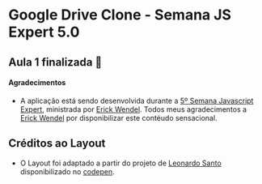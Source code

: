 # Google Drive Clone - Semana JS Expert 5.0

## Aula 1 finalizada :rocket:

#### Agradecimentos

- A aplicação está sendo desenvolvida durante a [5º Semana Javascript Expert](https://javascriptexpert.com.br), ministrada por [Erick Wendel](https://github.com/ErickWendel). Todos meus agradecimentos a [Erick Wendel](https://github.com/ErickWendel) por disponibilizar este contéudo sensacional.

## Créditos ao Layout 

- O Layout foi adaptado a partir do projeto de [Leonardo Santo](https://github.com/leoespsanto) disponibilizado no [codepen](https://codepen.io/leoespsanto/pen/KZMMKG). 
